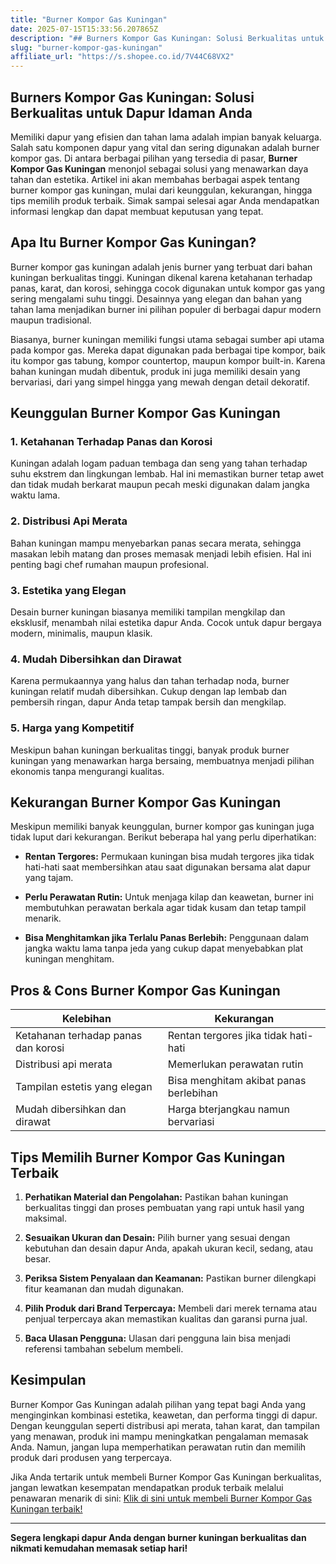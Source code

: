 ```yaml
---
title: "Burner Kompor Gas Kuningan"
date: 2025-07-15T15:33:56.207865Z
description: "## Burners Kompor Gas Kuningan: Solusi Berkualitas untuk Dapur Idaman Anda..."
slug: "burner-kompor-gas-kuningan"
affiliate_url: "https://s.shopee.co.id/7V44C68VX2"
---
```

## Burners Kompor Gas Kuningan: Solusi Berkualitas untuk Dapur Idaman Anda

Memiliki dapur yang efisien dan tahan lama adalah impian banyak keluarga. Salah satu komponen dapur yang vital dan sering digunakan adalah burner kompor gas. Di antara berbagai pilihan yang tersedia di pasar, **Burner Kompor Gas Kuningan** menonjol sebagai solusi yang menawarkan daya tahan dan estetika. Artikel ini akan membahas berbagai aspek tentang burner kompor gas kuningan, mulai dari keunggulan, kekurangan, hingga tips memilih produk terbaik. Simak sampai selesai agar Anda mendapatkan informasi lengkap dan dapat membuat keputusan yang tepat.

## Apa Itu Burner Kompor Gas Kuningan?

Burner kompor gas kuningan adalah jenis burner yang terbuat dari bahan kuningan berkualitas tinggi. Kuningan dikenal karena ketahanan terhadap panas, karat, dan korosi, sehingga cocok digunakan untuk kompor gas yang sering mengalami suhu tinggi. Desainnya yang elegan dan bahan yang tahan lama menjadikan burner ini pilihan populer di berbagai dapur modern maupun tradisional.

Biasanya, burner kuningan memiliki fungsi utama sebagai sumber api utama pada kompor gas. Mereka dapat digunakan pada berbagai tipe kompor, baik itu kompor gas tabung, kompor countertop, maupun kompor built-in. Karena bahan kuningan mudah dibentuk, produk ini juga memiliki desain yang bervariasi, dari yang simpel hingga yang mewah dengan detail dekoratif.

## Keunggulan Burner Kompor Gas Kuningan

### 1. Ketahanan Terhadap Panas dan Korosi

Kuningan adalah logam paduan tembaga dan seng yang tahan terhadap suhu ekstrem dan lingkungan lembab. Hal ini memastikan burner tetap awet dan tidak mudah berkarat maupun pecah meski digunakan dalam jangka waktu lama.

### 2. Distribusi Api Merata

Bahan kuningan mampu menyebarkan panas secara merata, sehingga masakan lebih matang dan proses memasak menjadi lebih efisien. Hal ini penting bagi chef rumahan maupun profesional.

### 3. Estetika yang Elegan

Desain burner kuningan biasanya memiliki tampilan mengkilap dan eksklusif, menambah nilai estetika dapur Anda. Cocok untuk dapur bergaya modern, minimalis, maupun klasik.

### 4. Mudah Dibersihkan dan Dirawat

Karena permukaannya yang halus dan tahan terhadap noda, burner kuningan relatif mudah dibersihkan. Cukup dengan lap lembab dan pembersih ringan, dapur Anda tetap tampak bersih dan mengkilap.

### 5. Harga yang Kompetitif

Meskipun bahan kuningan berkualitas tinggi, banyak produk burner kuningan yang menawarkan harga bersaing, membuatnya menjadi pilihan ekonomis tanpa mengurangi kualitas.

## Kekurangan Burner Kompor Gas Kuningan

Meskipun memiliki banyak keunggulan, burner kompor gas kuningan juga tidak luput dari kekurangan. Berikut beberapa hal yang perlu diperhatikan:

- **Rentan Tergores:** Permukaan kuningan bisa mudah tergores jika tidak hati-hati saat membersihkan atau saat digunakan bersama alat dapur yang tajam.

- **Perlu Perawatan Rutin:** Untuk menjaga kilap dan keawetan, burner ini membutuhkan perawatan berkala agar tidak kusam dan tetap tampil menarik.

- **Bisa Menghitamkan jika Terlalu Panas Berlebih:** Penggunaan dalam jangka waktu lama tanpa jeda yang cukup dapat menyebabkan plat kuningan menghitam.

## Pros & Cons Burner Kompor Gas Kuningan

| Kelebihan                                | Kekurangan                                    |
|------------------------------------------|----------------------------------------------|
| Ketahanan terhadap panas dan korosi   | Rentan tergores jika tidak hati-hati       |
| Distribusi api merata                   | Memerlukan perawatan rutin                |
| Tampilan estetis yang elegan           | Bisa menghitam akibat panas berlebihan  |
| Mudah dibersihkan dan dirawat        | Harga bterjangkau namun bervariasi    |

## Tips Memilih Burner Kompor Gas Kuningan Terbaik

1. **Perhatikan Material dan Pengolahan:** Pastikan bahan kuningan berkualitas tinggi dan proses pembuatan yang rapi untuk hasil yang maksimal.

2. **Sesuaikan Ukuran dan Desain:** Pilih burner yang sesuai dengan kebutuhan dan desain dapur Anda, apakah ukuran kecil, sedang, atau besar.

3. **Periksa Sistem Penyalaan dan Keamanan:** Pastikan burner dilengkapi fitur keamanan dan mudah digunakan.

4. **Pilih Produk dari Brand Terpercaya:** Membeli dari merek ternama atau penjual terpercaya akan memastikan kualitas dan garansi purna jual.

5. **Baca Ulasan Pengguna:** Ulasan dari pengguna lain bisa menjadi referensi tambahan sebelum membeli.

## Kesimpulan

Burner Kompor Gas Kuningan adalah pilihan yang tepat bagi Anda yang menginginkan kombinasi estetika, keawetan, dan performa tinggi di dapur. Dengan keunggulan seperti distribusi api merata, tahan karat, dan tampilan yang menawan, produk ini mampu meningkatkan pengalaman memasak Anda. Namun, jangan lupa memperhatikan perawatan rutin dan memilih produk dari produsen yang terpercaya.

Jika Anda tertarik untuk membeli Burner Kompor Gas Kuningan berkualitas, jangan lewatkan kesempatan mendapatkan produk terbaik melalui penawaran menarik di sini: [Klik di sini untuk membeli Burner Kompor Gas Kuningan terbaik!](https://s.shopee.co.id/7V44C68VX2)

---

**Segera lengkapi dapur Anda dengan burner kuningan berkualitas dan nikmati kemudahan memasak setiap hari!**